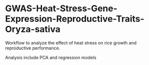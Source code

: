 # GWAS-Heat-Stress-Gene-Expression-Reproductive-Traits-Oryza-sativa

Workflow to analyze the effect of heat stress on rice growth and reproductive performance.

Analysis include PCA and regression models 
